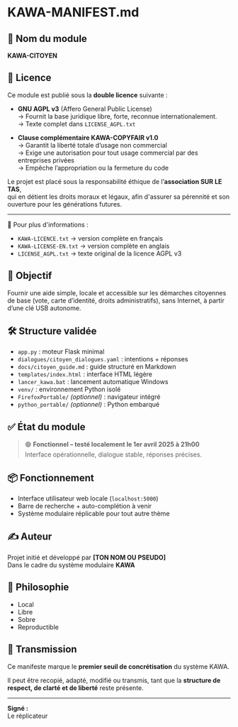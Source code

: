 # KAWA-MANIFEST.md

## 🌱 Nom du module
**KAWA-CITOYEN**


## 🔐 Licence

Ce module est publié sous la **double licence** suivante :

- **GNU AGPL v3** (Affero General Public License)  
  → Fournit la base juridique libre, forte, reconnue internationalement.  
  → Texte complet dans `LICENSE_AGPL.txt`

- **Clause complémentaire KAWA-COPYFAIR v1.0**  
  → Garantit la liberté totale d’usage non commercial  
  → Exige une autorisation pour tout usage commercial par des entreprises privées  
  → Empêche l’appropriation ou la fermeture du code

Le projet est placé sous la responsabilité éthique de l’**association SUR LE TAS**,  
qui en détient les droits moraux et légaux, afin d'assurer sa pérennité et son ouverture pour les générations futures.

---

📜 Pour plus d'informations :  
- `KAWA-LICENCE.txt` → version complète en français  
- `KAWA-LICENSE-EN.txt` → version complète en anglais  
- `LICENSE_AGPL.txt` → texte original de la licence AGPL v3


## 🧭 Objectif
Fournir une aide simple, locale et accessible sur les démarches citoyennes de base (vote, carte d’identité, droits administratifs), sans Internet, à partir d’une clé USB autonome.

## 🛠 Structure validée
- `app.py` : moteur Flask minimal
- `dialogues/citoyen_dialogues.yaml` : intentions + réponses
- `docs/citoyen_guide.md` : guide structuré en Markdown
- `templates/index.html` : interface HTML légère
- `lancer_kawa.bat` : lancement automatique Windows
- `venv/` : environnement Python isolé
- `FirefoxPortable/` *(optionnel)* : navigateur intégré
- `python_portable/` *(optionnel)* : Python embarqué

## ✅ État du module
> 🟢 **Fonctionnel – testé localement le 1er avril 2025 à 21h00**  
> Interface opérationnelle, dialogue stable, réponses précises.

## 📦 Fonctionnement
- Interface utilisateur web locale (`localhost:5000`)
- Barre de recherche + auto-complétion à venir
- Système modulaire réplicable pour tout autre thème

## ✍️ Auteur
Projet initié et développé par **[TON NOM OU PSEUDO]**  
Dans le cadre du système modulaire **KAWA**

## 🔐 Philosophie
- Local
- Libre
- Sobre
- Reproductible

## 🔁 Transmission
Ce manifeste marque le **premier seuil de concrétisation** du système KAWA.

Il peut être recopié, adapté, modifié ou transmis, tant que la **structure de respect, de clarté et de liberté** reste présente.

---

**Signé :**  
Le réplicateur  
